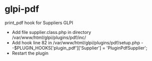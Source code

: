 # glpi-pdf
print_pdf hook for Suppliers GLPI

- Add file supplier.class.php in directory /var/www/html/glpi/plugins/pdf/inc/
- Add hook line 82 in /var/www/html/glpi/plugins/pdf/setup.php
--$PLUGIN_HOOKS['plugin_pdf']['Supplier']           = 'PluginPdfSupplier';
- Restart the plugin
